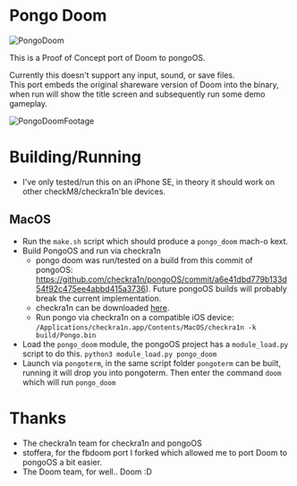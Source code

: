 # Pongo Doom

![PongoDoom](imgs/PongoDoomTitle.png)

This is a Proof of Concept port of Doom to pongoOS.

Currently this doesn't support any input, sound, or save files.  
This port embeds the original shareware version of Doom into the binary, when run will show the title screen and subsequently run some demo gameplay.

![PongoDoomFootage](imgs/footage.gif)

# Building/Running

- I've only tested/run this on an iPhone SE, in theory it should work on other checkM8/checkra1n'ble devices.

## MacOS
- Run the `make.sh` script which should produce a `pongo_doom` mach-o kext.
- Build PongoOS  and run via checkra1n
    - pongo doom was run/tested on a build from this commit of pongoOS: https://github.com/checkra1n/pongoOS/commit/a6e41dbd779b133d54f92c475ee4abbd415a3736). Future pongoOS builds will probably break the current implementation.
    - checkra1n can be downloaded [here](https://checkra.in/).
    - Run pongo via checkra1n on a compatible iOS device: `/Applications/checkra1n.app/Contents/MacOS/checkra1n -k build/Pongo.bin`
- Load the `pongo_doom` module, the pongoOS project has a `module_load.py` script to do this. `python3 module_load.py pongo_doom`
- Launch via `pongoterm`, in the same script folder `pongoterm` can be built, running it will drop you into pongoterm. Then enter the command `doom` which will run `pongo_doom`

# Thanks
- The checkra1n team for checkra1n and pongoOS
- stoffera, for the fbdoom port I forked which allowed me to port Doom to pongoOS a bit easier.
- The Doom team, for well.. Doom :D
